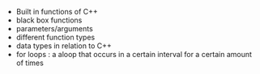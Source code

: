 - Built in functions of C++ 
- black box functions 
- parameters/arguments 
- different function types 
- data types in relation to C++
- for loops : a aloop that occurs in a certain interval for a certain  amount of times 